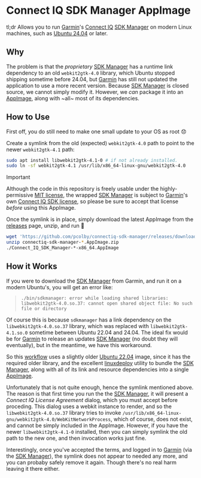 # Connect IQ SDK Manager AppImage

tl;dr Allows you to run [Garmin][]'s [Connect IQ][] [SDK Manager][] on modern Linux machines, such as [Ubuntu 24.04][]
or later.

## Why

The problem is that the *proprietary* [SDK Manager][] has a runtime link dependency to an old `webkit2gtk-4.0` library,
which Ubuntu stopped shipping sometime before 24.04, but [Garmin][] has still not updated the application to use a more
recent version.  Because [SDK Manager][] is closed source, we cannot simply modify it. However, we *can* package it into
an [AppImage][], along with ~all~ most of its dependencies.

## How to Use

First off, you do still need to make one small update to your OS as root :disappointed:

Create a symlink from the old (expected) `webkit2gtk-4.0` path to point to the newer `webkit2gtk-4.1` path:

```sh
sudo apt install libwebkit2gtk-4.1-0 # if not already installed.
sudo ln -sf webkit2gtk-4.1 /usr/lib/x86_64-linux-gnu/webkit2gtk-4.0
```

> [!IMPORTANT]
> Although the code in this repository is freely usable under the highly-permissive [MIT license][], the wrapped
> [SDK Manager][] is subject to [Garmin][]'s own [Connect IQ SDK license], so please be sure to accept that license
> *before* using this AppImage.

Once the symlink is in place, simply download the latest AppImage from the [releases][] page, unzip, and run :tada:

```sh
wget 'https://github.com/pcolby/connectiq-sdk-manager/releases/download/continuous/connectiq-sdk-manager-1.0.13+50.AppImage.zip'
unzip connectiq-sdk-manager-*.AppImage.zip
./Connect_IQ_SDK_Manager-*-x86_64.AppImage
```

## How it Works

If you were to download the [SDK Manager][] from Garmin, and run it on a modern Ubuntu's, you will get an error like:

> `./bin/sdkmanager: error while loading shared libraries: libwebkit2gtk-4.0.so.37: cannot open shared object file: No
> such file or directory`

Of course this is because `sdkmanager` has a link dependency on the `libwebkit2gtk-4.0.so.37` library, which was
replaced with `libwebkit2gtk-4.1.so.0` sometime between Ubuntu 22.04 and 24.04. The ideal fix would be for [Garmin][]
to release an updates [SDK Manager][] (no doubt they will eventually), but in the meantime, we have this workaround.

So this [workflow][] uses a slightly older [Ubuntu 22.04][] image, since it has the required older library, and the
excellent [linuxdeploy][] utility to bundle the [SDK Manager][], along with all of its link and resource  dependencies
into a single [AppImage].

Unfortunately that is not quite enough, hence the symlink mentioned above. The reason is that first time you run the
the [SDK Manager][], it will present a _Connect IQ License Agreement_ dialog, which you must accept before proceding.
This dialog uses a webkit instance to render, and so the `libwebkit2gtk-4.0.so.37` library tries to invoke
`/usr/lib/x86_64-linux-gnu/webkit2gtk-4.0/WebKitNetworkProcess`, which of course, does not exist, and cannot be simply
included in the AppImage. However, if you have the newer `libwebkit2gtk-4.1-0` installed, then you can simply symlink
the old path to the new one, and then invocation works just fine.

Interestingly, once you've accepted the terms, and logged in to [Garmin][] (via the [SDK Manager]), the symlink does
not appear to needed any more, and you can probaby safely remove it again. Though there's no real harm leaving it there
either.

[AppImage]: https://appimage.org/
[Connect IQ]: https://developer.garmin.com/connect-iq/overview/
[Connect IQ SDK license]: https://developer.garmin.com/connect-iq/sdk/
[Garmin]: https://www.garmin.com/
[linuxdeploy]: https://github.com/linuxdeploy/linuxdeploy
[MIT license]: LICENSE.md
[releases]: https://github.com/pcolby/connectiq-sdk-manager/releases
[SDK Manager]: https://developer.garmin.com/connect-iq/sdk/
[Ubuntu 22.04]: https://ubuntu.com/blog/tag/22-04-lts
[Ubuntu 24.04]: https://ubuntu.com/blog/tag/ubuntu-24-04-lts
[workflow]: .github/workflows/package.yaml

